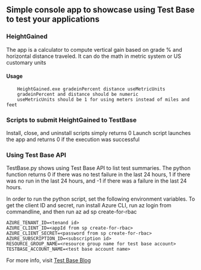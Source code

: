 ## Simple console app to showcase using Test Base to test your applications

### HeightGained
The app is a calculator to compute vertical gain based on 
grade % and horizontal distance traveled. It can do the math
in metric system or US customary units

#### Usage
```
    HeightGained.exe gradeinPercent distance useMetricUnits
    gradeinPercent and distance should be numeric
    useMetricUnits should be 1 for using meters instead of miles and feet
```

### Scripts to submit HeightGained to TestBase 
Install, close, and uninstall scripts simply returns 0
Launch script launches the app and returns 0 if the execution was successful

### Using Test Base API
TestBase.py shows using Test Base API to list test summaries. The python function
returns 0 if there was no test failure in the last 24 hours, 1 if there was no run 
in the last 24 hours, and -1 if there was a failure in the last 24 hours.

In order to run the python script, set the following environment variables. To get the client ID and secret,
run install Azure CLI, run az login from commandline, and then run az ad sp create-for-rbac
```
AZURE_TENANT_ID=<tenand id>
AZURE_CLIENT_ID=<appId from sp create-for-rbac>
AZURE_CLIENT_SECRET=<password from sp create-for-rbac>
AZURE_SUBSCRIPTION_ID=<subscription id>
RESOURCE_GROUP_NAME=<resource group name for test base account>
TESTBASE_ACCOUNT_NAME=<test base account name>
```

For more info, visit [Test Base Blog](https://techcommunity.microsoft.com/t5/test-base-blog/test-base-for-microsoft-365-sdk-amp-apis-now-available/ba-p/2888698)
